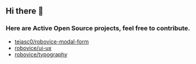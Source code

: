 ## Hi there 👋


### Here are Active Open Source projects, feel free to contribute.

- <a href="https://github.com/tejasc0/robovice-modal-form">tejasc0/robovice-modal-form</a><br>
- <a href="https://github.com/robovice/ui-ux">robovice/ui-ux</a><br>
- <a href="https://github.com/robovice/typography">robovice/typography</a><br>
